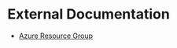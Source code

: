 # External Documentation
* [Azure Resource Group](https://learn.microsoft.com/en-us/azure/azure-resource-manager/management/manage-resource-groups-portal#what-is-a-resource-group)